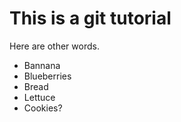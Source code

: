 # This is a git tutorial

Here are other words.

- Bannana
- Blueberries
- Bread
- Lettuce
- Cookies?
